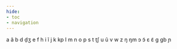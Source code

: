 ```yaml
---
hide:
- toc
- navigation
---
```

a
ã
b
d
d̠ʒ
e
f
h
i
ĩ
j
k
kp
l
m
n
o
p
s
t
t̠ʃ
u
ũ
v
w
z
ŋ
ŋm
ɔ
ɔ̃
ɛ
ɛ̃
ɡ
ɡb
ɲ

